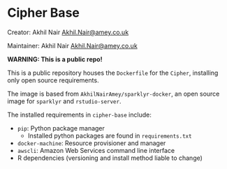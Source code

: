 # Cipher Base

Creator: Akhil Nair <Akhil.Nair@amey.co.uk>

Maintainer: Akhil Nair <Akhil.Nair@amey.co.uk>

**WARNING: This is a public repo!**

This is a public repository houses the `Dockerfile` for the `Cipher`, installing only open source requirements.

The image is based from `AkhilNairAmey/sparklyr-docker`, an open source image for `sparklyr` and `rstudio-server`.

The installed requirements in `cipher-base` include:
 - `pip`: Python package manager
   - Installed python packages are found in `requirements.txt`
 - `docker-machine`: Resource provisioner and manager
 - `awscli`: Amazon Web Services command line interface
 - R dependencies (versioning and install method liable to change)
